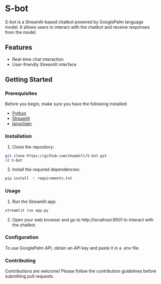 # S-bot

S-bot is a Streamlit-based chatbot powered by GooglePalm language model. It allows users to interact with the chatbot and receive responses from the model.

## Features

- Real-time chat interaction
- User-friendly Streamlit interface

## Getting Started

### Prerequisites

Before you begin, make sure you have the following installed:

- [Python](https://www.python.org/) 
- [Streamlit](https://streamlit.io/) 
- [langchain](https://github.com/your-langchain-repository) 


### Installation

1. Clone the repository:

```bash
git clone https://github.com/shaadclt/S-bot.git
cd S-bot
```

2. Install the required dependencies:

```bash
pip install -r requirements.txt
```


### Usage

1. Run the Streamlit app:

```bash
streamlit run app.py
```

2. Open your web browser and go to http://localhost:8501 to interact with the chatbot.
   

### Configuration

To use GooglePalm API, obtain an API key and paste it in a .env file.


### Contributing
Contributions are welcome! Please follow the contribution guidelines before submitting pull requests.
